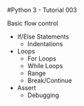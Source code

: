 #Python 3 - Tutorial 003

Basic flow control
  - If/Else Statements
    - Indentations
  - Loops
    - For Loops
    - While Loops
    - Range
    - Break/Continue
  - Assert
    - Debugging